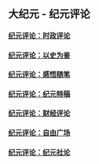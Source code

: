 ## 大纪元 - 纪元评论

#### [纪元评论：时政评论](indexes/nsc1025/README.md?05090330)
#### [纪元评论：以史为鉴](indexes/nsc1028/README.md?05090330)
#### [纪元评论：感悟随笔](indexes/nsc1035/README.md?05090330)
#### [纪元评论：纪元特稿](indexes/nsc424/README.md?05090330)
#### [纪元评论：财经评论](indexes/nsc1026/README.md?05090330)
#### [纪元评论：自由广场](indexes/nsc993/README.md?05090330)
#### [纪元评论：纪元社论](indexes/nsc422/README.md?05090330)
